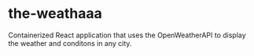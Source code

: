 # the-weathaaa
Containerized React application that uses the OpenWeatherAPI to display the weather and conditons in any city.
